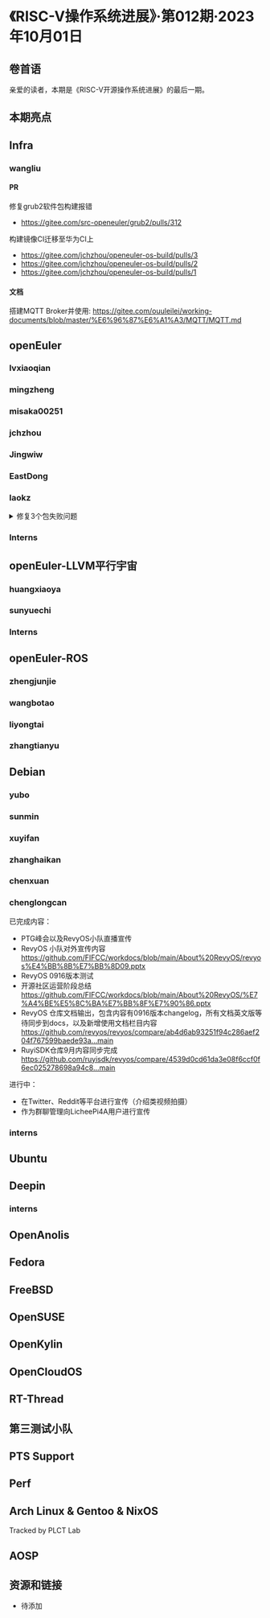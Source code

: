 # 《RISC-V操作系统进展》·第012期·2023年10月01日

## 卷首语

亲爱的读者，本期是《RISC-V开源操作系统进展》的最后一期。

## 本期亮点

## Infra

### wangliu
#### PR
修复grub2软件包构建报错
- https://gitee.com/src-openeuler/grub2/pulls/312
 
构建镜像CI迁移至华为CI上
- https://gitee.com/jchzhou/openeuler-os-build/pulls/3
- https://gitee.com/jchzhou/openeuler-os-build/pulls/2
- https://gitee.com/jchzhou/openeuler-os-build/pulls/1

#### 文档
搭建MQTT Broker并使用:  https://gitee.com/ouuleilei/working-documents/blob/master/%E6%96%87%E6%A1%A3/MQTT/MQTT.md


## openEuler

### lvxiaoqian

### mingzheng

### misaka00251

### jchzhou

### Jingwiw

### EastDong

### laokz

<details>
  <summary>修复3个包失败问题</summary>

- https://github.com/gssapi/gssproxy/pull/83 merged
- https://gitee.com/src-openeuler/gssproxy/pulls/20 merged
- https://gitee.com/openeuler/libvirt/pulls/204 merged
- https://gitee.com/src-openeuler/libstoragemgmt/pulls/24 merged
</details>

### Interns

## openEuler-LLVM平行宇宙

### huangxiaoya

### sunyuechi

### Interns

## openEuler-ROS

### zhengjunjie

### wangbotao

### liyongtai

### zhangtianyu

## Debian

### yubo

### sunmin

### xuyifan

### zhanghaikan

### chenxuan

### chenglongcan
已完成内容：

- PTG峰会以及RevyOS小队直播宣传
- RevyOS 小队对外宣传内容 https://github.com/FIFCC/workdocs/blob/main/About%20RevyOS/revyos%E4%BB%8B%E7%BB%8D09.pptx
- RevyOS 0916版本测试
- 开源社区运营阶段总结 https://github.com/FIFCC/workdocs/blob/main/About%20RevyOS/%E7%A4%BE%E5%8C%BA%E7%BB%8F%E7%90%86.pptx
- RevyOS 仓库文档输出，包含内容有0916版本changelog，所有文档英文版等待同步到docs，以及新增使用文档栏目内容 https://github.com/revyos/revyos/compare/ab4d6ab93251f94c286aef204f767599baede93a...main
- RuyiSDK仓库9月内容同步完成 https://github.com/ruyisdk/revyos/compare/4539d0cd61da3e08f6ccf0f6ec025278698a94c8...main

进行中：

- 在Twitter、Reddit等平台进行宣传（介绍类视频拍摄）
- 作为群聊管理向LicheePi4A用户进行宣传

### interns

## Ubuntu

## Deepin

### interns

## OpenAnolis

## Fedora

## FreeBSD

## OpenSUSE

## OpenKylin

## OpenCloudOS

## RT-Thread

## 第三测试小队

## PTS Support

## Perf

## Arch Linux & Gentoo & NixOS

Tracked by PLCT Lab

## AOSP

## 资源和链接

- 待添加
